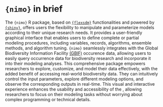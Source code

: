 
# `{nimo}` in brief
The `{nimo}` R package, based on [`{flexsdm}`](https://github.com/sjevelazco/flexsdm/) functionalities and powered by [`{shiny}`](https://github.com/rstudio/shiny), offers users the flexibility to manipulate and parameterize models according to their unique research needs. It provides a user-friendly graphical interface that enables users to define complete or partial modeling procedures, including variables, records, algorithms, ensemble methods, and algorithm tuning. `{nimo}` seamlessly integrates with the Global Biodiversity Information Facility [(GBIF)](https://www.gbif.org/occurrence/search) occurence data, allowing users to easily query occurrence data for biodiversity research and incorporate it into their modeling analyses. This comprehensive package empowers researchers to explore, customize, and model their data effectively, with the added benefit of accessing real-world biodiversity data. They can intuitively control the input parameters, explore different modeling options, and observe the corresponding outputs in real-time. This visual and interactive experience enhances the usability and accessibility of the , allowing researchers to focus on their modeling tasks without worrying about complex programming or technical details.
